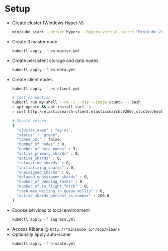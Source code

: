 # Setup

* Create cluster (Windows Hyper-V)
  ```sh
  minikube start --driver hyperv --hyperv-virtual-switch "Minikube Virtual Switch" --memory "16g" --cpus 6 --disk-size "100g"
  ```
* Create 3 master node
  ```sh
  kubectl apply -f es-master.yml
  ```
* Create persistent storage and data nodes
  ```sh
  kubectl apply -f es-data.yml
  ```
* Create client nodes
  ```sh
  kubectl apply -f es-client.yml

  # Test connection
  kubectl run my-shell --rm -i --tty --image ubuntu -- bash
  > apt update && apt install curl -y
  > curl http://elasticsearch-client.elasticsearch:9200/_cluster/health?pretty

  # Should return:
  {
    "cluster_name" : "my-es",
    "status" : "green",
    "timed_out" : false,
    "number_of_nodes" : 8,
    "number_of_data_nodes" : 3,
    "active_primary_shards" : 0,
    "active_shards" : 0,
    "relocating_shards" : 0,
    "initializing_shards" : 0,
    "unassigned_shards" : 0,
    "delayed_unassigned_shards" : 0,
    "number_of_pending_tasks" : 0,
    "number_of_in_flight_fetch" : 0,
    "task_max_waiting_in_queue_millis" : 0,
    "active_shards_percent_as_number" : 100.0
  }
  ```
* Expose services to local environment
  ```sh
  kubectl apply -f ingress.yml
  ```
* Access Kibana @ `http://*minikube ip*/app/kibana` 
* Optionally apply auto-scaler
  ```sh
  kubectl apply -f h-scale.yml
  ```

